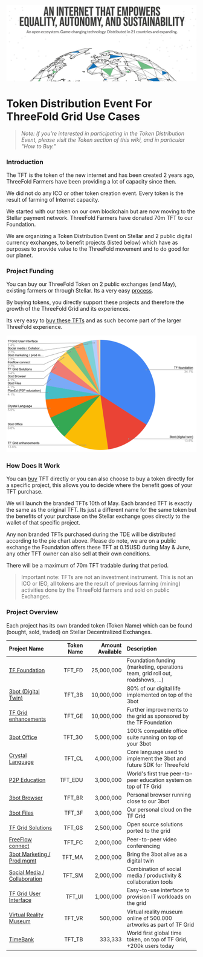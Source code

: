 ![](./img/tf_tde_intro.png)

# Token Distribution Event For ThreeFold Grid Use Cases

> _Note: If you're interested in participating in the Token Distribution Event, please visit the Token section of this wiki, and in particular "How to Buy."_

### Introduction

The TFT is the token of the new internet and has been created 2 years ago, ThreeFold Farmers have been providing a lot of capacity since then.

We did not do any ICO or other token creation event. Every token is the result of farming of Internet capacity.

We started with our token on our own blockchain but are now moving to the Stellar payment network. ThreeFold Farmers have donated 70m TFT to our Foundation.

We are organizing a Token Distribution Event on Stellar and 2 public digital currency exchanges, to benefit projects (listed below) which have as purposes to provide value to the ThreeFold movement and to do good for our planet.

### Project Funding

You can buy our ThreeFold Token on 2 public exchanges (end May), existing farmers or through Stellar. Its a very easy [process](how_to_buy_and_sell.md).

By buying tokens, you directly support these projects and therefore the growth of the ThreeFold Grid and its experiences.

Its very easy to [buy these TFTs](how_to_buy_and_sell.md) and as such become part of the larger ThreeFold experience. 

![](./img/projects_overview_pie2.png)

### How Does It Work

You can [buy](how_to_buy_and_sell.md) TFT directly or you can also choose to buy a token directly for a specific project, this allows you to decide where the benefit goes of your TFT purchase. 

We will launch the branded TFTs 10th of May. Each branded TFT is exactly the same as the original TFT.
Its just a different name for the same token but the benefits of your purchase on the Stellar exchange goes directly to the wallet of that specific project.

Any non branded TFTs purchased during the TDE will be distributed according to the pie chart above.
Please do note, we are on a public exchange the Foundation offers these TFT at 0.15USD during May & June, any other TFT owner can also sell at their own conditions.

There will be a maximum of 70m TFT tradable during that period.

> Important note: TFTs are not an investment instrument. 
> This is not an ICO or IEO, all tokens are the result of previous farming (mining) activities done by the ThreeFold farmers and sold on public Exchanges.

### Project Overview
Each project has its own branded token (Token Name) which can be found (bought, sold, traded) on Stellar Decentralized Exchanges.

| Project Name | Token Name | Amount Available | Description |
|:-------------|---------------:|---------------:|:------------|
| [TF Foundation](foundation_proj.md)	| TFT_FD | 25,000,000		| Foundation funding (marketing, operations team, grid roll out, roadshows, ...) |
| [3bot (Digital Twin)](3botproj.md)	| TFT_3B | 10,000,000		| 80% of our digital life implemented on top of the 3bot |
| [TF Grid enhancements](gridenhancements.md)	| TFT_GE | 10,000,000		| Further improvements to the grid as sponsored by the TF Foundation |
| [3bot Office](3botoffice.md)	 | TFT_3O | 5,000,000		| 100% compatible office suite running on top of your 3bot |
| [Crystal Language](crystallang_proj.md)	| TFT_CL | 4,000,000		| Core language used to implement the 3bot and future SDK for ThreeFold |
| [P2P Education](planed.md)	| TFT_EDU | 3,000,000		| World's first true peer-to-peer education system on top of TF Grid |
| [3bot Browser](3botbrowser.md)	 | TFT_BR | 3,000,000		| Personal browser running close to our 3bot |
| [3bot Files](3botfiles.md)	| TFT_3F | 3,000,000		| Our personal cloud on the TF Grid |
| [TF Grid Solutions](gridsolutions.md)	| TFT_GS |  2,500,000		| Open source solutions ported to the grid |
| [FreeFlow connect](freeflowconnect.md) 	| TFT_FC | 2,000,000		| Peer-to-peer video conferencing |
| [3bot Marketing / Prod mgmt](3botmarketing.md)	| TFT_MA | 2,000,000		| Bring the 3bot alive as a digital twin |
| [Social Media / Collaboration](socialmedia_proj.md) | TFT_SM | 2,000,000		| Combination of social media / productivity & collaboration tools |
| [TF Grid User Interface](griduserinterface.md)	| TFT_UI | 1,000,000		| Easy-to-use interface to provision IT workloads on the grid |
| [Virtual Reality Museum](vrmuseum.md)	| TFT_VR | 500,000		| Virtual reality museum online of 500.000 artworks as part of TF Grid |
| [TimeBank](timebank.md)	| TFT_TB | 333,333		| World first global time token, on top of TF Grid, +200k users today |
